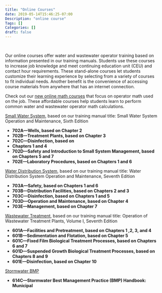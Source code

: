 ```yaml
---
title: "Online Courses"
date: 2019-05-14T15:46:25-07:00
Description: "online course"
Tags: []
Categories: []
draft: false
---
```


&nbsp;

Our online courses offer water and wastewater operator training based on information presented in our training manuals. Students use these courses to increase job knowledge and meet continuing education unit (CEU) and contact hour requirements. These stand-alone courses let students customize their learning experience by selecting from a variety of courses to fit individual needs. Another benefit is the convenience of accessing course materials from anywhere that has an internet connection.

Check out our [new online math courses](/operator-training/) that focus on operator math used on the job. These affordable courses help students learn to perform common water and wastewater operator math calculations.

[Small Water System](/operator-training/courses/online-courses/small-water-system/), based on our training manual title: Small Water System Operation and Maintenance, Sixth Edition

- **702A—Wells, based on Chapter 2**
- **702B—Treatment Plants, based on Chapter 3**
- **702C—Disinfection, based on**
- **Chapters 1 and 4**
- **702D—Safety and Introduction to Small System Management, based on Chapters 5 and 7**
- **702E—Laboratory Procedures, based on Chapters 1 and 6**

[Water Distribution System](/operator-training/courses/online-courses/water-distribution-system/), based on our training manual title: Water Distribution System Operation and Maintenance, Seventh Edition

- **703A—Safety, based on Chapters 1 and 6**
- **703B—Distribution Facilities, based on Chapters 2 and 3**
- **703C—Disinfection, based on Chapters 1 and 5**
- **703D—Operation and Maintenance, based on Chapter 4**
- **703E—Management, based on Chapter 7**

[Wastewater Treatment](/operator-training/courses/online-courses/wastewater-treatment/), based on our training manual title: Operation of Wastewater Treatment Plants, Volume I, Seventh Edition

- **601A—Facilities and Pretreatment, based on Chapters 1 ,2, 3, and 4**
- **601B—Sedimentation and Flotation, based on Chapter 5**
- **601C—Fixed Film Biological Treatment Processes, based on Chapters 6 and 7**
- **601D—Suspended Growth Biological Treatment Processes, based on Chapters 8 and 9**
- **601E—Disinfection, based on Chapter 10**

[Stormwater BMP](/operator-training/courses/online-courses/stormwater-bmp/)

- **614C—Stormwater Best Management Practice (BMP) Handbook: Municipal**
